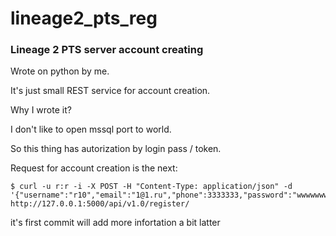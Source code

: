 # lineage2_pts_reg
### Lineage 2 PTS server account creating

Wrote on python by me.

It's  just small REST service for account creation.

Why I wrote it?


I don't like to open mssql port to world.

So this thing has autorization by login pass / token.

Request for account creation is the next:


	$ curl -u r:r -i -X POST -H "Content-Type: application/json" -d '{"username":"r10","email":"1@1.ru","phone":3333333,"password":"wwwwwwww"}' http://127.0.0.1:5000/api/v1.0/register/ 

it's first commit will add more infortation a bit latter
